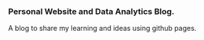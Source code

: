### Personal Website and Data Analytics Blog.
A blog to share my learning and ideas using github pages. 
